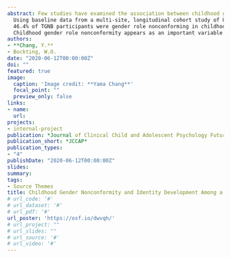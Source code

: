 ```yaml
---
abstract: Few studies have examined the association between childhood gender role nonconformity and markers of transgender identity development. We investigated the   relationship between recalled childhood gender role nonconformity and identity development among a diverse sample of transgender and gender nonbinary (TGNB)         individuals living in the United States.<br/>
  Using baseline data from a multi-site, longitudinal cohort study of U.S. transgender individuals (N=330), we evaluated whether recalled childhood gender             nonconformity was associated with current gender identity, sexual orientation; age when they felt different, acknowledged being transgender to self and to others,   changed gender roles, started hormones, and had surgery; minority stress, and mental health.
  46.4% of TGNB participants were gender role nonconforming in childhood; no differences were found by sex assigned at birth. Gender nonconforming participants were   more likely to identify as binary trans women or men, as heterosexual compared to participants who were gender conforming in childhood. Gender nonconforming         participants reported an earlier age of feeling different and of acknowledging to themselves and to others that they were transgender. However, the two groups did   not significantly differ in mean age of changing gender roles, starting hormones, and having gender-affirming surgery. In terms of minority stress, the gender       nonconforming group reported lower levels of felt stigma, but no differences were found in enacted stigma. The two groups also did not differ in mental health.
  Childhood gender role nonconformity appears as an important variable affecting transgender identity development, particularly during adolescence and early           adulthood. Our findings indicate that transgender and gender nonbinary individuals who were gender role nonconforming in childhood reached the initial milestones   of awareness and disclosure at an earlier age. However, childhood gender nonconformity did not seem to affect the age of subsequent milestones of transition. To     be more specific, the childhood gender nonconforming individuals have earlier first three milestones, but childhood conforming ones catch up during later three     milestones. Clinicians should be aware that the awareness of gender nonconformity in childhood could be a predictor of different developmental paths of identity     for the transgender population. Future research is needed to advance our understanding of different developmental trajectories of identity development, specific     vulnerabilities, and resiliencies among transgender youth.
authors:
- **Chang, Y.**
- Bockting, W.O.
date: "2020-06-12T00:00:00Z"
doi: ""
featured: true
image:
  caption: 'Image credit: **Yama Chang**'
  focal_point: ""
  preview_only: false
links:
- name: 
  url: 
projects:
- internal-project
publication: *Journal of Clinical Child and Adolescent Psychology Future Direction Forum*
publication_short: *JCCAP*
publication_types:
- "4"
publishDate: "2020-06-12T00:00:00Z"
slides: 
summary: 
tags:
- Source Themes
title: Childhood Gender Nonconformity and Identity Development Among a Diverse Transgender Community Sample in the United States
# url_code: '#'
# url_dataset: '#'
# url_pdf: '#'
url_poster: 'https://osf.io/dwvqh/'
# url_project: ""
# url_slides: ""
# url_source: '#'
# url_video: '#'
---
```



